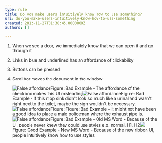 ```yaml
---
type: rule
title: Do you make users intuitively know how to use something?
uri: do-you-make-users-intuitively-know-how-to-use-something
created: 2012-11-27T01:38:45.0000000Z
authors: []

---
```


 
1. When we see a door, we immediately know that we can open it and go through it
2. Links in blue and underlined has an affordance of clickability
3. Buttons can be pressed
4. Scrollbar moves the document in the window

   ​![False affordance](http&#58;//www.ssw.com.au/ssw/Standards/Rules/Images/Bad-Affordance2.jpg)Figure: Bad Example - The affordance of the checkbox makes this UI misleading![False affordance](http&#58;//www.ssw.com.au/ssw/Standards/Rules/Images/Bad-FalseAffordance.jpg)Figure: Bad Example - If this mop sink didn't look so much like a urinal and wasn't right next to the toilet, maybe the sign wouldn't be necessary.![False affordance](http&#58;//www.ssw.com.au/ssw/Standards/Rules/Images/Bad-Affordance3.jpg)Figure: Figure: Bad Example – It might not have been a good idea to place a male policeman where the exhaust pipe is.![False affordance](http&#58;//www.ssw.com.au/ssw/Standards/Rules/Images/Bad-Affordance.jpg)Figure: Bad Example - Old MS Word - Because of the UI, people never knew they could use styles e.g. normal, H1, H2![](http&#58;//www.ssw.com.au/ssw/Standards/Rules/Images/Good-Affordance.jpg)Figure: Good Example - New MS Word - Because of the new ribbon UI, people intuitively know how to use styles
